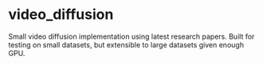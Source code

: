 # video_diffusion
Small video diffusion implementation using latest research papers. Built for testing on small datasets, but extensible to large datasets given enough GPU.
